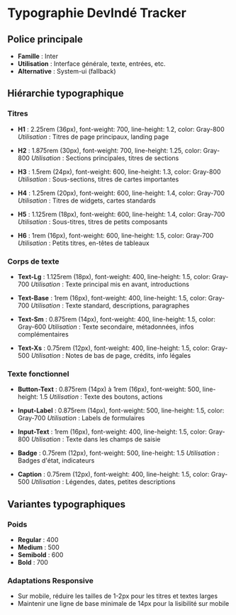 # Typographie DevIndé Tracker

## Police principale
- **Famille** : Inter
- **Utilisation** : Interface générale, texte, entrées, etc.
- **Alternative** : System-ui (fallback)

## Hiérarchie typographique

### Titres
- **H1** : 2.25rem (36px), font-weight: 700, line-height: 1.2, color: Gray-800
  *Utilisation* : Titres de page principaux, landing page
  
- **H2** : 1.875rem (30px), font-weight: 700, line-height: 1.25, color: Gray-800
  *Utilisation* : Sections principales, titres de sections
  
- **H3** : 1.5rem (24px), font-weight: 600, line-height: 1.3, color: Gray-800
  *Utilisation* : Sous-sections, titres de cartes importantes
  
- **H4** : 1.25rem (20px), font-weight: 600, line-height: 1.4, color: Gray-700
  *Utilisation* : Titres de widgets, cartes standards
  
- **H5** : 1.125rem (18px), font-weight: 600, line-height: 1.4, color: Gray-700
  *Utilisation* : Sous-titres, titres de petits composants
  
- **H6** : 1rem (16px), font-weight: 600, line-height: 1.5, color: Gray-700
  *Utilisation* : Petits titres, en-têtes de tableaux

### Corps de texte
- **Text-Lg** : 1.125rem (18px), font-weight: 400, line-height: 1.5, color: Gray-700
  *Utilisation* : Texte principal mis en avant, introductions
  
- **Text-Base** : 1rem (16px), font-weight: 400, line-height: 1.5, color: Gray-700
  *Utilisation* : Texte standard, descriptions, paragraphes
  
- **Text-Sm** : 0.875rem (14px), font-weight: 400, line-height: 1.5, color: Gray-600
  *Utilisation* : Texte secondaire, métadonnées, infos complémentaires
  
- **Text-Xs** : 0.75rem (12px), font-weight: 400, line-height: 1.5, color: Gray-500
  *Utilisation* : Notes de bas de page, crédits, info légales

### Texte fonctionnel
- **Button-Text** : 0.875rem (14px) à 1rem (16px), font-weight: 500, line-height: 1.5
  *Utilisation* : Texte des boutons, actions

- **Input-Label** : 0.875rem (14px), font-weight: 500, line-height: 1.5, color: Gray-700
  *Utilisation* : Labels de formulaires

- **Input-Text** : 1rem (16px), font-weight: 400, line-height: 1.5, color: Gray-800
  *Utilisation* : Texte dans les champs de saisie

- **Badge** : 0.75rem (12px), font-weight: 500, line-height: 1.5
  *Utilisation* : Badges d'état, indicateurs

- **Caption** : 0.75rem (12px), font-weight: 400, line-height: 1.5, color: Gray-500
  *Utilisation* : Légendes, dates, petites descriptions

## Variantes typographiques

### Poids
- **Regular** : 400
- **Medium** : 500
- **Semibold** : 600
- **Bold** : 700

### Adaptations Responsive
- Sur mobile, réduire les tailles de 1-2px pour les titres et textes larges
- Maintenir une ligne de base minimale de 14px pour la lisibilité sur mobile
